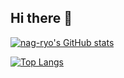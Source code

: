 ## Hi there 👋

[![nag-ryo's GitHub stats](https://github-readme-stats.vercel.app/api?username=nag-ryo&theme=vue-dark&show_icons=true)](https://github.com/nag-ryo/github-readme-stats)

[![Top Langs](https://github-readme-stats.vercel.app/api/top-langs/?username=nag-ryo&theme=vue-dark&show_icons=true&layout=compact)](https://github.com/nag-ryo/github-readme-stats)

<!--
**nag-ryo/nag-ryo** is a ✨ _special_ ✨ repository because its `README.md` (this file) appears on your GitHub profile.

Here are some ideas to get you started:

- 🔭 I’m currently working on ...
- 🌱 I’m currently learning ...
- 👯 I’m looking to collaborate on ...
- 🤔 I’m looking for help with ...
- 💬 Ask me about ...
- 📫 How to reach me: ...
- 😄 Pronouns: ...
- ⚡ Fun fact: ...
-->
